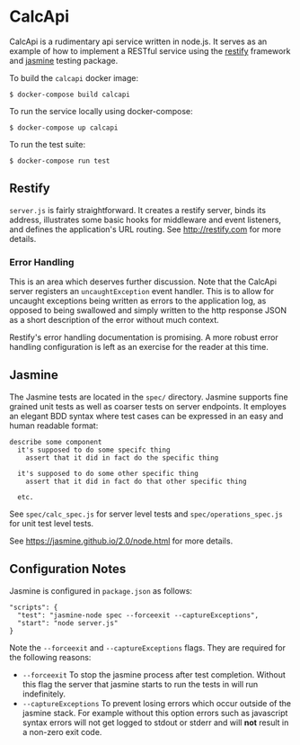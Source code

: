 # CalcApi

CalcApi is a rudimentary api service written in node\.js. It serves as an example of how to implement a RESTful service using the [restify](http://restify.com/) framework and [jasmine](https://jasmine.github.io/2.0/node.html) testing package.


To build the `calcapi` docker image:
```
$ docker-compose build calcapi
```

To run the service locally using docker-compose:

```
$ docker-compose up calcapi
```

To run the test suite:
```
$ docker-compose run test
```

## Restify
`server.js` is fairly straightforward. It creates a restify server, binds its address, illustrates some basic hooks for middleware and event listeners, and defines the application's URL routing. See http://restify.com for more details.

### Error Handling
This is an area which deserves further discussion. Note that the CalcApi server registers an `uncaughtException` event handler. This is to allow for uncaught exceptions being written as errors to the application log, as opposed to being swallowed and simply written to the http response JSON as a short description of the error without much context.

Restify's error handling documentation is promising. A more robust error handling configuration is left as an exercise for the reader at this time.

## Jasmine
The Jasmine tests are located in the `spec/` directory. Jasmine supports fine grained unit tests as well as coarser tests on server endpoints. It employes an elegant BDD syntax where test cases can be expressed in an easy and human readable format:

```
describe some component
  it's supposed to do some specifc thing
    assert that it did in fact do the specific thing

  it's supposed to do some other specific thing
    assert that it did in fact do that other specific thing

  etc.
```

See `spec/calc_spec.js` for server level tests and `spec/operations_spec.js` for unit test level tests.

See https://jasmine.github.io/2.0/node.html for more details.

## Configuration Notes
Jasmine is configured in `package.json` as follows:

```
"scripts": {
  "test": "jasmine-node spec --forceexit --captureExceptions",
  "start": "node server.js"
}
```
Note the `--forceexit` and `--captureExceptions` flags. They are required for the following reasons:
* `--forceexit` To stop the jasmine process after test completion. Without this flag the server that jasmine starts to run the tests in will run indefinitely.
* `--captureExceptions` To prevent losing errors which occur outside of the jasmine stack. For example without this option errors such as javascript syntax errors will not get logged to stdout or stderr and will **not** result in a non-zero exit code.
